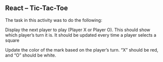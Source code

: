 ## React – Tic-Tac-Toe

The task in this activity was to do the following:

Display the next player to play (Player X or Player O). This should show which player’s turn it is. 
It should be updated every time a player selects a square

Update the color of the mark based on the player’s turn. “X” should be red, and “O” should be white.

